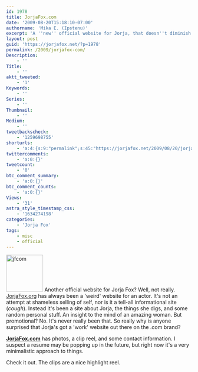 ```yaml
---
id: 1978
title: JorjaFox.com
date: '2009-08-20T15:18:10-07:00'
authorname: 'Mika E. (Ipstenu)'
excerpt: 'A ''new'' official website for Jorja, that doesn''t diminish in the least this site or jorjafox.org!'
layout: post
guid: 'https://jorjafox.net/?p=1978'
permalink: /2009/jorjafox-com/
Description:
    - ''
Title:
    - ''
aktt_tweeted:
    - '1'
Keywords:
    - ''
Series:
    - ''
Thumbnail:
    - ''
Medium:
    - ''
tweetbackscheck:
    - '1259698755'
shorturls:
    - 'a:4:{s:9:"permalink";s:45:"https://jorjafox.net/2009/08/20/jorjafox-com/";s:7:"tinyurl";s:26:"http://tinyurl.com/yzsrakk";s:4:"isgd";s:18:"http://is.gd/53dYq";s:5:"bitly";s:19:"http://bit.ly/NdJ3Z";}'
twittercomments:
    - 'a:0:{}'
tweetcount:
    - '0'
btc_comment_summary:
    - 'a:0:{}'
btc_comment_counts:
    - 'a:0:{}'
Views:
    - '31'
astra_style_timestamp_css:
    - '1634274198'
categories:
    - 'Jorja Fox'
tags:
    - misc
    - official
---
```


<a href="//static.jorjafox.net/wordpress/2009/08/jfcom.jpg"><img src="//static.jorjafox.net/wordpress/2009/08/jfcom-100x100.jpg" alt="jfcom" title="jfcom" width="100" height="100" class="alignleft size-thumbnail wp-image-1979" /></a> Another official website for Jorja Fox? Well, not really. <a href="http://jorjafox.org">JorjaFox.org</a> has always been a 'weird' website for an actor. It's not an attempt at shameless selling of self, nor is it a tell-all informational site (*cough*). Instead it's been a site about Jorja, the things she digs, and some random personal stuff. An insight to the mind of an amazing woman.  But promotional? No. It's never really been that.  So really why is anyone surprised that Jorja's got a 'work' website out there on the .com brand?

**<a href="http://jorjafox.com">JorjaFox.com</a>** has photos, a clip reel, and some contact information.  I suspect a resume may be popping up in the future, but right now it's a very minimalistic approach to things.

Check it out. The clips are a nice highlight reel.
